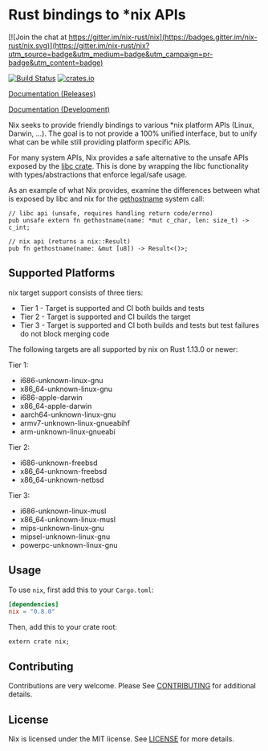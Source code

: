 # Rust bindings to *nix APIs

[![Join the chat at https://gitter.im/nix-rust/nix](https://badges.gitter.im/nix-rust/nix.svg)](https://gitter.im/nix-rust/nix?utm_source=badge&utm_medium=badge&utm_campaign=pr-badge&utm_content=badge)

[![Build Status](https://travis-ci.org/nix-rust/nix.svg?branch=master)](https://travis-ci.org/nix-rust/nix)
[![crates.io](http://meritbadge.herokuapp.com/nix)](https://crates.io/crates/nix)

[Documentation (Releases)](https://docs.rs/nix/)

[Documentation (Development)](https://nix-rust.github.io/nix/nix/index.html)

Nix seeks to provide friendly bindings to various *nix platform APIs (Linux, Darwin,
...). The goal is to not provide a 100% unified interface, but to unify
what can be while still providing platform specific APIs.

For many system APIs, Nix provides a safe alternative to the unsafe APIs
exposed by the [libc crate](https://github.com/rust-lang/libc).  This is done by
wrapping the libc functionality with types/abstractions that enforce legal/safe
usage.


As an example of what Nix provides, examine the differences between what is
exposed by libc and nix for the
[gethostname](http://man7.org/linux/man-pages/man2/gethostname.2.html) system
call:

```rust,ignore
// libc api (unsafe, requires handling return code/errno)
pub unsafe extern fn gethostname(name: *mut c_char, len: size_t) -> c_int;

// nix api (returns a nix::Result)
pub fn gethostname(name: &mut [u8]) -> Result<()>;
```

## Supported Platforms

nix target support consists of three tiers:

  * Tier 1 - Target is supported and CI both builds and tests
  * Tier 2 - Target is supported and CI builds the target
  * Tier 3 - Target is supported and CI both builds and tests but test failures
             do not block merging code

The following targets are all supported by nix on Rust 1.13.0 or newer:

Tier 1:
  * i686-unknown-linux-gnu
  * x86_64-unknown-linux-gnu
  * i686-apple-darwin
  * x86_64-apple-darwin
  * aarch64-unknown-linux-gnu
  * armv7-unknown-linux-gnueabihf
  * arm-unknown-linux-gnueabi

Tier 2:
  * i686-unknown-freebsd
  * x86_64-unknown-freebsd
  * x86_64-unknown-netbsd

Tier 3:
  * i686-unknown-linux-musl
  * x86_64-unknown-linux-musl
  * mips-unknown-linux-gnu
  * mipsel-unknown-linux-gnu
  * powerpc-unknown-linux-gnu

## Usage

To use `nix`, first add this to your `Cargo.toml`:

```toml
[dependencies]
nix = "0.8.0"
```

Then, add this to your crate root:

```rust,ignore
extern crate nix;
```
## Contributing

Contributions are very welcome.  Please See [CONTRIBUTING](CONTRIBUTING.md) for
additional details.

## License

Nix is licensed under the MIT license.  See [LICENSE](LICENSE) for more details.
